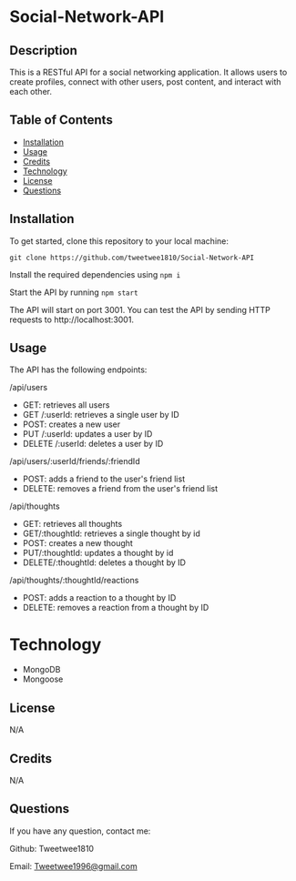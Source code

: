# Social-Network-API

## Description

This is a RESTful API for a social networking application. It allows users to create profiles, connect with other users, post content, and interact with each other.

## Table of Contents 
- [Installation](#installation)
- [Usage](#usage)
- [Credits](#credits)
- [Technology](#technology)
- [License](#license)
- [Questions](#questions)

## Installation 
To get started, clone this repository to your local machine:

`git clone https://github.com/tweetwee1810/Social-Network-API`

Install the required dependencies using `npm i`

Start the API by running `npm start`

The API will start on port 3001. You can test the API by sending HTTP requests to http://localhost:3001.

## Usage 

The API has the following endpoints:


/api/users

* GET: retrieves all users
* GET /:userId: retrieves a single user by ID
* POST: creates a new user
* PUT /:userId: updates a user by ID
* DELETE /:userId: deletes a user by ID


/api/users/:userId/friends/:friendId

* POST: adds a friend to the user's friend list
* DELETE: removes a friend from the user's friend list


/api/thoughts

* GET: retrieves all thoughts
* GET/:thoughtId: retrieves a single thought by id
* POST: creates a new thought
* PUT/:thoughtId: updates a thought by id
* DELETE/:thoughtId: deletes a thought by ID


/api/thoughts/:thoughtId/reactions

* POST: adds a reaction to a thought by ID
* DELETE: removes a reaction from a thought by ID

# Technology 


* MongoDB
* Mongoose

## License 
N/A

## Credits 

N/A

## Questions 

If you have any question, contact me:

Github: Tweetwee1810

Email: Tweetwee1996@gmail.com
